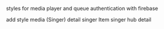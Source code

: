 styles for media player and queue
authentication with firebase

add style media (Singer)
detail singer
Item singer
hub detail
